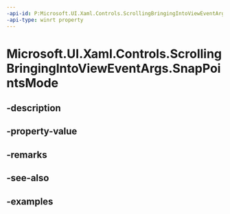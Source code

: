 ```yaml
---
-api-id: P:Microsoft.UI.Xaml.Controls.ScrollingBringingIntoViewEventArgs.SnapPointsMode
-api-type: winrt property
---
```


# Microsoft.UI.Xaml.Controls.ScrollingBringingIntoViewEventArgs.SnapPointsMode

<!--
public Microsoft.UI.Xaml.Controls.SnapPointsMode SnapPointsMode { get; set; }
-->


## -description

## -property-value

## -remarks

## -see-also

## -examples



